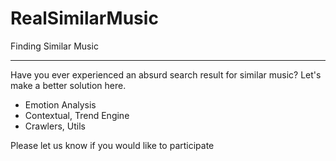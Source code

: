 # RealSimilarMusic

Finding Similar Music

---

Have you ever experienced an absurd search result for similar music?
Let's make a better solution here.

- Emotion Analysis
- Contextual, Trend Engine
- Crawlers, Utils

Please let us know if you would like to participate

